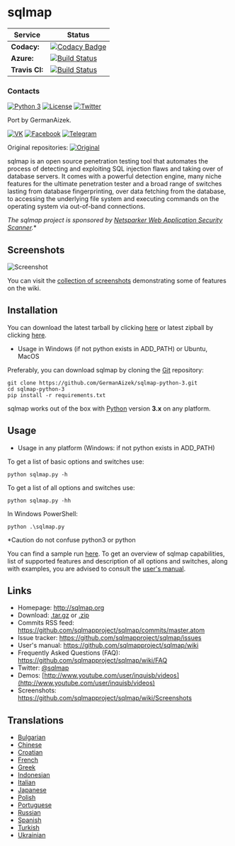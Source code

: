 # sqlmap

**Service** | **Status**
------------ | -------------
**Codacy:** | [![Codacy Badge](https://api.codacy.com/project/badge/Grade/14c98411d49b422f908fed0d02842cdb)](https://app.codacy.com/app/GermanAizek/sqlmap-python-3?utm_source=github.com&utm_medium=referral&utm_content=GermanAizek/sqlmap-python-3&utm_campaign=Badge_Grade_Dashboard)
**Azure:** | [![Build Status](https://dev.azure.com/GermanAizek/sqlmap3/_apis/build/status/GermanAizek.sqlmap-python-3?branchName=master)](https://dev.azure.com/GermanAizek/sqlmap3/_build/latest?definitionId=1&branchName=master)
**Travis CI:** | [![Build Status](https://api.travis-ci.org/sqlmapproject/sqlmap.svg?branch=master)](https://api.travis-ci.org/GermanAizek/sqlmap-python-3)

### Contacts

[![Python 3](https://img.shields.io/badge/python-3-yellow.svg)](https://www.python.org/)
[![License](https://img.shields.io/badge/license-GPLv2-red.svg)](https://raw.githubusercontent.com/sqlmapproject/sqlmap/master/LICENSE) [![Twitter](https://img.shields.io/badge/twitter-@sqlmap-blue.svg)](https://twitter.com/sqlmap)

Port by GermanAizek.

[![VK](https://img.shields.io/badge/VK-GermanAizek-blue.svg)](https://vk.com/germanaizek)
[![Facebook](https://img.shields.io/badge/Facebook-GermanAizek-blue.svg)](https://www.facebook.com/100024890867953)
[![Telegram](https://img.shields.io/badge/VK-GermanAizek-blue.svg)](https://t.me/germanaizek)

Original repositories: [![Original](https://img.shields.io/badge/GitHub-sqlmap-green.svg)](https://github.com/sqlmapproject/sqlmap)

sqlmap is an open source penetration testing tool that automates the process of detecting and exploiting SQL injection flaws and taking over of database servers. It comes with a powerful detection engine, many niche features for the ultimate penetration tester and a broad range of switches lasting from database fingerprinting, over data fetching from the database, to accessing the underlying file system and executing commands on the operating system via out-of-band connections.

*The sqlmap project is sponsored by [Netsparker Web Application Security Scanner](https://www.netsparker.com/?utm_source=github.com&utm_medium=referral&utm_content=sqlmap+repo&utm_campaign=generic+advert).**

Screenshots
----

![Screenshot](https://raw.github.com/wiki/sqlmapproject/sqlmap/images/sqlmap_screenshot.png)

You can visit the [collection of screenshots](https://github.com/sqlmapproject/sqlmap/wiki/Screenshots) demonstrating some of features on the wiki.

Installation
----

You can download the latest tarball by clicking [here](https://github.com/sqlmapproject/sqlmap/tarball/master) or latest zipball by clicking  [here](https://github.com/sqlmapproject/sqlmap/zipball/master).

* Usage in Windows (if not python exists in ADD_PATH) or Ubuntu, MacOS

Preferably, you can download sqlmap by cloning the [Git](https://github.com/GermanAizek/sqlmap.git) repository:

    git clone https://github.com/GermanAizek/sqlmap-python-3.git
    cd sqlmap-python-3
    pip install -r requirements.txt
    
sqlmap works out of the box with [Python](http://www.python.org/download/) version **3.x** on any platform.

Usage
----

* Usage in any platform (Windows: if not python exists in ADD_PATH)

To get a list of basic options and switches use:

    python sqlmap.py -h

To get a list of all options and switches use:

    python sqlmap.py -hh
    
In Windows PowerShell:

    python .\sqlmap.py
    
*Caution do not confuse python3 or python

You can find a sample run [here](https://asciinema.org/a/46601).
To get an overview of sqlmap capabilities, list of supported features and description of all options and switches, along with examples, you are advised to consult the [user's manual](https://github.com/sqlmapproject/sqlmap/wiki/Usage).

Links
----

* Homepage: http://sqlmap.org
* Download: [.tar.gz](https://github.com/sqlmapproject/sqlmap/tarball/master) or [.zip](https://github.com/sqlmapproject/sqlmap/zipball/master)
* Commits RSS feed: https://github.com/sqlmapproject/sqlmap/commits/master.atom
* Issue tracker: https://github.com/sqlmapproject/sqlmap/issues
* User's manual: https://github.com/sqlmapproject/sqlmap/wiki
* Frequently Asked Questions (FAQ): https://github.com/sqlmapproject/sqlmap/wiki/FAQ
* Twitter: [@sqlmap](https://twitter.com/sqlmap)
* Demos: [http://www.youtube.com/user/inquisb/videos](http://www.youtube.com/user/inquisb/videos)
* Screenshots: https://github.com/sqlmapproject/sqlmap/wiki/Screenshots

Translations
----

* [Bulgarian](https://github.com/sqlmapproject/sqlmap/blob/master/doc/translations/README-bg-BG.md)
* [Chinese](https://github.com/sqlmapproject/sqlmap/blob/master/doc/translations/README-zh-CN.md)
* [Croatian](https://github.com/sqlmapproject/sqlmap/blob/master/doc/translations/README-hr-HR.md)
* [French](https://github.com/sqlmapproject/sqlmap/blob/master/doc/translations/README-fr-FR.md)
* [Greek](https://github.com/sqlmapproject/sqlmap/blob/master/doc/translations/README-gr-GR.md)
* [Indonesian](https://github.com/sqlmapproject/sqlmap/blob/master/doc/translations/README-id-ID.md)
* [Italian](https://github.com/sqlmapproject/sqlmap/blob/master/doc/translations/README-it-IT.md)
* [Japanese](https://github.com/sqlmapproject/sqlmap/blob/master/doc/translations/README-ja-JP.md)
* [Polish](https://github.com/sqlmapproject/sqlmap/blob/master/doc/translations/README-pl-PL.md)
* [Portuguese](https://github.com/sqlmapproject/sqlmap/blob/master/doc/translations/README-pt-BR.md)
* [Russian](https://github.com/sqlmapproject/sqlmap/blob/master/doc/translations/README-ru-RUS.md)
* [Spanish](https://github.com/sqlmapproject/sqlmap/blob/master/doc/translations/README-es-MX.md)
* [Turkish](https://github.com/sqlmapproject/sqlmap/blob/master/doc/translations/README-tr-TR.md)
* [Ukrainian](https://github.com/sqlmapproject/sqlmap/blob/master/doc/translations/README-uk-UA.md)
